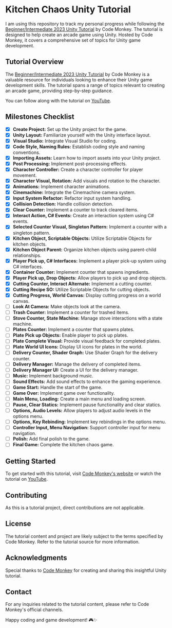 # Kitchen Chaos Unity Tutorial

I am using this repository to track my personal progress while following the [Beginner/Intermediate 2023 Unity Tutorial](https://unitycodemonkey.com/kitchenchaoscourse.php) by Code Monkey. The tutorial is designed to help create an arcade game using Unity. Hosted by Code Monkey, it covers a comprehensive set of topics for Unity game development.

## Tutorial Overview

The [Beginner/Intermediate 2023 Unity Tutorial](https://unitycodemonkey.com/kitchenchaoscourse.php) by Code Monkey is a valuable resource for individuals looking to enhance their Unity game development skills. The tutorial spans a range of topics relevant to creating an arcade game, providing step-by-step guidance.

You can follow along with the tutorial on [YouTube](https://www.youtube.com/watch?v=AmGSEH7QcDg).

## Milestones Checklist

- [x] **Create Project:** Set up the Unity project for the game.
- [x] **Unity Layout:** Familiarize yourself with the Unity interface layout.
- [x] **Visual Studio:** Integrate Visual Studio for coding.
- [x] **Code Style, Naming Rules:** Establish coding style and naming conventions.
- [x] **Importing Assets:** Learn how to import assets into your Unity project.
- [x] **Post Processing:** Implement post-processing effects.
- [x] **Character Controller:** Create a character controller for player movement.
- [x] **Character Visual, Rotation:** Add visuals and rotation to the character.
- [x] **Animations:** Implement character animations.
- [x] **Cinemachine:** Integrate the Cinemachine camera system.
- [x] **Input System Refactor:** Refactor input system handling.
- [x] **Collision Detection:** Handle collision detection.
- [x] **Clear Counter:** Implement a counter to track cleared items.
- [x] **Interact Action, C# Events:** Create an interaction system using C# events.
- [x] **Selected Counter Visual, Singleton Pattern:** Implement a counter with a singleton pattern.
- [x] **Kitchen Object, Scriptable Objects:** Utilize Scriptable Objects for kitchen objects.
- [x] **Kitchen Object Parent:** Organize kitchen objects using parent-child relationships.
- [x] **Player Pick up, C# Interfaces:** Implement a player pick-up system using C# interfaces.
- [x] **Container Counter:** Implement counter that spawns ingredients.
- [x] **Player Pick up, Drop Objects:** Allow players to pick up and drop objects.
- [x] **Cutting Counter, Interact Alternate:** Implement a cutting counter.
- [x] **Cutting Recipe SO:** Utilize Scriptable Objects for cutting objects.
- [x] **Cutting Progress, World Canvas:** Display cutting progress on a world canvas.
- [ ] **Look At Camera:** Make objects look at the camera.
- [ ] **Trash Counter:** Implement a counter for trashed items.
- [ ] **Stove Counter, State Machine:** Manage stove interactions with a state machine.
- [ ] **Plates Counter:** Implement a counter that spawns plates.
- [ ] **Plate Pick up Objects:** Enable player to pick up plates.
- [ ] **Plate Complete Visual:** Provide visual feedback for completed plates.
- [ ] **Plate World UI Icons:** Display UI icons for plates in the world.
- [ ] **Delivery Counter, Shader Graph:** Use Shader Graph for the delivery counter.
- [ ] **Delivery Manager:** Manage the delivery of completed items.
- [ ] **Delivery Manager UI:** Create a UI for the delivery manager.
- [ ] **Music:** Implement background music.
- [ ] **Sound Effects:** Add sound effects to enhance the gaming experience.
- [ ] **Game Start:** Handle the start of the game.
- [ ] **Game Over:** Implement game over functionality.
- [ ] **Main Menu, Loading:** Create a main menu and loading screen.
- [ ] **Pause, Clear Statics:** Implement pause functionality and clear statics.
- [ ] **Options, Audio Levels:** Allow players to adjust audio levels in the options menu.
- [ ] **Options, Key Rebinding:** Implement key rebindings in the options menu.
- [ ] **Controller Input, Menu Navigation:** Support controller input for menu navigation.
- [ ] **Polish:** Add final polish to the game.
- [ ] **Final Game:** Complete the kitchen chaos game.

## Getting Started

To get started with this tutorial, visit [Code Monkey's website](https://unitycodemonkey.com/kitchenchaoscourse.php) or watch the tutorial on [YouTube](https://www.youtube.com/watch?v=AmGSEH7QcDg).

## Contributing

As this is a tutorial project, direct contributions are not applicable.

## License

The tutorial content and project are likely subject to the terms specified by Code Monkey. Refer to the tutorial source for more information.

## Acknowledgments

Special thanks to [Code Monkey](https://unitycodemonkey.com/) for creating and sharing this insightful Unity tutorial.

## Contact

For any inquiries related to the tutorial content, please refer to Code Monkey's official channels.

Happy coding and game development! 🎮✨
